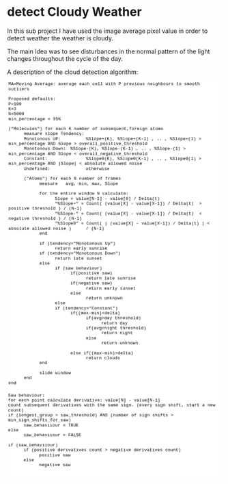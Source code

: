 # detect Cloudy Weather
In this sub project I have used the image average pixel value in order to detect weather the weather is cloudy.

The main Idea was to see disturbances in the normal pattern of the light changes throughout the cycle of the day. 

A description of the cloud detection algorithm:

<img src="images/pseudo.png" width=700/>
